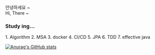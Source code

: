 안녕하세요 ~  
Hi, There ~

<h3 align="left">Study ing...</h3>
1. Algorithm 2. MSA 3. docker 4. CI/CD 5. JPA 6. TDD 7. effective java

[![Anurag's GitHub stats](https://github-readme-stats.vercel.app/api?username=ldk-hub&hide=contribs&count_private=true&show_icons=true&show_icons=true&theme=dracula)](https://github.com/anuraghazra/github-readme-stats)
